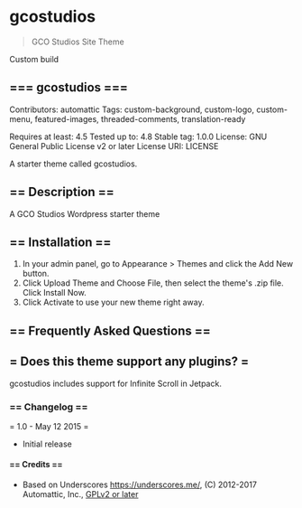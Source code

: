 # gcostudios
> GCO Studios Site Theme

Custom build

## === gcostudios ===

Contributors: automattic
Tags: custom-background, custom-logo, custom-menu, featured-images, threaded-comments, translation-ready

Requires at least: 4.5
Tested up to: 4.8
Stable tag: 1.0.0
License: GNU General Public License v2 or later
License URI: LICENSE

A starter theme called gcostudios.

## == Description ==

A GCO Studios Wordpress starter theme

## == Installation ==

1. In your admin panel, go to Appearance > Themes and click the Add New button.
2. Click Upload Theme and Choose File, then select the theme's .zip file. Click Install Now.
3. Click Activate to use your new theme right away.

## == Frequently Asked Questions ==

## = Does this theme support any plugins? =

gcostudios includes support for Infinite Scroll in Jetpack.

### == Changelog ==

= 1.0 - May 12 2015 =
* Initial release

#### == Credits ==

* Based on Underscores https://underscores.me/, (C) 2012-2017 Automattic, Inc., [GPLv2 or later](https://www.gnu.org/licenses/gpl-2.0.html)
